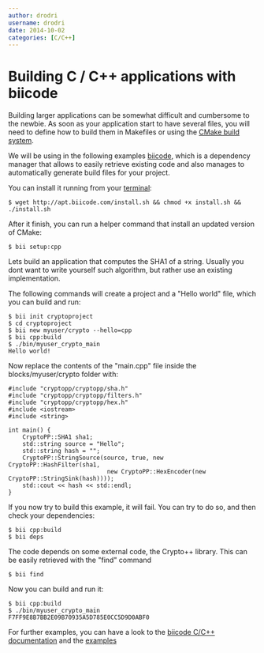 ```yaml
---
author: drodri
username: drodri
date: 2014-10-02
categories: [C/C++]
---
```



# Building C / C++ applications with biicode

Building larger applications can be somewhat difficult and cumbersome to the newbie.
As soon as your application start to have several files, you will need to define
how to build them in Makefiles or using the [CMake build system][cmake].

We will be using in the following examples [biicode][biicode], which is a dependency manager
that allows to easily retrieve existing code and also manages to automatically generate
build files for your project.

You can install it running from your [terminal][terminal]:

```
$ wget http://apt.biicode.com/install.sh && chmod +x install.sh && ./install.sh
```

After it finish, you can run a helper command that install an updated version of CMake:
```
$ bii setup:cpp
```

Lets build an application that computes the SHA1 of a string. Usually you dont want to write
yourself such algorithm, but rather use an existing implementation.

The following commands will create a project and a "Hello world" file, which you can build and
run:

```
$ bii init cryptoproject
$ cd cryptoproject
$ bii new myuser/crypto --hello=cpp
$ bii cpp:build
$ ./bin/myuser_crypto_main
Hello world!
```

Now replace the contents of the "main.cpp" file inside the blocks/myuser/crypto folder with:

```
#include "cryptopp/cryptopp/sha.h"
#include "cryptopp/cryptopp/filters.h"
#include "cryptopp/cryptopp/hex.h"
#include <iostream>
#include <string>

int main() {
	CryptoPP::SHA1 sha1;
	std::string source = "Hello";  
	std::string hash = "";
	CryptoPP::StringSource(source, true, new CryptoPP::HashFilter(sha1,
							new CryptoPP::HexEncoder(new CryptoPP::StringSink(hash))));
	std::cout << hash << std::endl;
}
```

If you now try to build this example, it will fail. You can try to do so, and then check
your dependencies:
```
$ bii cpp:build
$ bii deps
```

The code depends on some external code, the Crypto++ library. This can be easily retrieved
with the "find" command

```
$ bii find
```

Now you can build and run it:
```
$ bii cpp:build
$ ./bin/myuser_crypto_main
F7FF9E8B7BB2E09B70935A5D785E0CC5D9D0ABF0
```


For further examples, you can have a look to the [biicode C/C++ documentation][biicodedocs] and the 
[examples][biicodeexamples]



[koding]: https://koding.com
[ace]: https://koding.com/Ace
[terminal]: https://koding.com/Terminal
[cmake]: http://www.cmake.org/
[biicode]: https://www.biicode.com/
[biicodedocs]: http://docs.biicode.com/c++.html
[biicodeexamples]: http://docs.biicode.com/c++/examples.html

